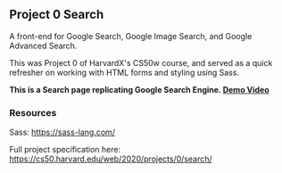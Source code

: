 ## Project 0 Search

A front-end for Google Search, Google Image Search, and Google Advanced Search.

This was Project 0 of HarvardX's CS50w course, and served as a quick refresher on working with HTML forms and styling using Sass.

**This is a Search page replicating Google Search Engine. [Demo Video](https://youtu.be/cSE-sSatLtU)**


### Resources

Sass: https://sass-lang.com/

Full project specification here: https://cs50.harvard.edu/web/2020/projects/0/search/
